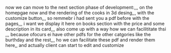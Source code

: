 now we can move to the next section phase of development:,,, on the homepgae now and the rendering of the cooks in 3d desing,,, with the customize button,,, so remmebr i had sent you a pdf before with the pages,,, i want we display it here on books section with the price and some description in its card,,, also come up with a way how we can facilititate thsi ,,, because ofocurs ei have other pdfs for the other catgories like the burthday and the rest,,, ho we can facilitate these pdf and render them here,, and actually client can start to edit and customize